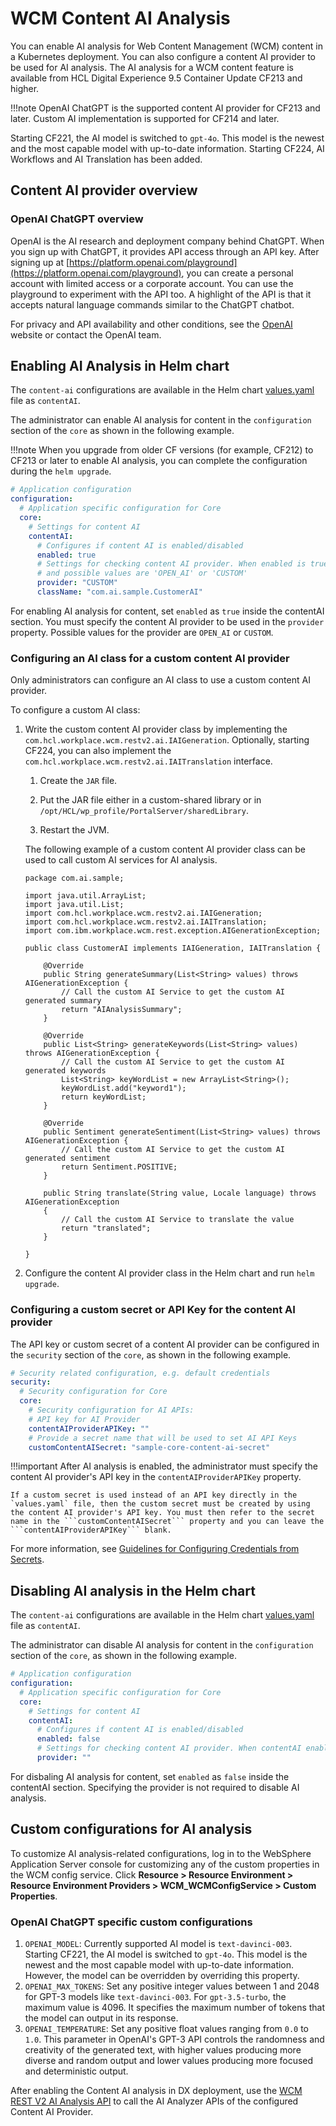 # WCM Content AI Analysis

You can enable AI analysis for Web Content Management (WCM) content in a Kubernetes deployment. You can also configure a content AI provider to be used for AI analysis. The AI analysis for a WCM content feature is available from HCL Digital Experience 9.5 Container Update CF213 and higher.

!!!note
	OpenAI ChatGPT is the supported content AI provider for CF213 and later. Custom AI implementation is supported for CF214 and later.

Starting CF221, the AI model is switched to ```gpt-4o```. This model is the newest and the most capable model with up-to-date information.
Starting CF224, AI Workflows and AI Translation has been added.

## Content AI provider overview

### OpenAI ChatGPT overview

OpenAI is the AI research and deployment company behind ChatGPT. When you sign up with ChatGPT, it provides API access through an API key. After signing up at [https://platform.openai.com/playground](https://platform.openai.com/playground), you can create a personal account with limited access or a corporate account. You can use the playground to experiment with the API too. A highlight of the API is that it accepts natural language commands similar to the ChatGPT chatbot. 

For privacy and API availability and other conditions, see the [OpenAI](https://openai.com) website or contact the OpenAI team.

## Enabling AI Analysis in Helm chart

The `content-ai` configurations are available in the Helm chart [values.yaml](../../../deployment/install/container/helm_deployment/preparation/mandatory_tasks/prepare_configuration.md) file as `contentAI`.

The administrator can enable AI analysis for content in the `configuration` section of the ```core``` as shown in the following example.

!!!note
    When you upgrade from older CF versions (for example, CF212) to CF213 or later to enable AI analysis, you can complete the configuration during the `helm upgrade`.

```yaml
# Application configuration
configuration:
  # Application specific configuration for Core
  core:
    # Settings for content AI 
    contentAI:
      # Configures if content AI is enabled/disabled
      enabled: true
      # Settings for checking content AI provider. When enabled is true, provider will be used 
      # and possible values are 'OPEN_AI' or 'CUSTOM'
      provider: "CUSTOM"
      className: "com.ai.sample.CustomerAI"
```

For enabling AI analysis for content, set ```enabled``` as ```true``` inside the contentAI section. You must specify the content AI provider to be used in the ```provider``` property. Possible values for the provider are ```OPEN_AI``` or ```CUSTOM```.

### Configuring an AI class for a custom content AI provider

Only administrators can configure an AI class to use a custom content AI provider.

To configure a custom AI class:

1. Write the custom content AI provider class by implementing the ```com.hcl.workplace.wcm.restv2.ai.IAIGeneration```. Optionally, starting CF224, you can also implement the ```com.hcl.workplace.wcm.restv2.ai.IAITranslation``` interface.

    1. Create the `JAR` file.

	  2. Put the JAR file either in a custom-shared library or in ```/opt/HCL/wp_profile/PortalServer/sharedLibrary```.

	  3. Restart the JVM.

    The following example of a custom content AI provider class can be used to call custom AI services for AI analysis. 

	```
	package com.ai.sample;

	import java.util.ArrayList;
	import java.util.List;
	import com.hcl.workplace.wcm.restv2.ai.IAIGeneration;
	import com.hcl.workplace.wcm.restv2.ai.IAITranslation;
	import com.ibm.workplace.wcm.rest.exception.AIGenerationException;

	public class CustomerAI implements IAIGeneration, IAITranslation {

		@Override
		public String generateSummary(List<String> values) throws AIGenerationException {
			// Call the custom AI Service to get the custom AI generated summary
			return "AIAnalysisSummary";
		}

		@Override
		public List<String> generateKeywords(List<String> values) throws AIGenerationException {
			// Call the custom AI Service to get the custom AI generated keywords
			List<String> keyWordList = new ArrayList<String>();
			keyWordList.add("keyword1");
			return keyWordList;
		}

		@Override
		public Sentiment generateSentiment(List<String> values) throws AIGenerationException {
			// Call the custom AI Service to get the custom AI generated sentiment
			return Sentiment.POSITIVE;
		}

		public String translate(String value, Locale language) throws AIGenerationException
		{
			// Call the custom AI Service to translate the value
			return "translated";
		}

	}
	```

2. Configure the content AI provider class in the Helm chart and run ```helm upgrade```.
<!-- Did the preceding steps take the admin through configuring. It looks a though the actual configuring happens after the last step. -->

### Configuring a custom secret or API Key for the content AI provider

The API key or custom secret of a content AI provider can be configured in the `security` section of the ```core```, as shown in the following example.

```yaml
# Security related configuration, e.g. default credentials
security:
  # Security configuration for Core
  core:
    # Security configuration for AI APIs: 
    # API key for AI Provider
    contentAIProviderAPIKey: ""
    # Provide a secret name that will be used to set AI API Keys
    customContentAISecret: "sample-core-content-ai-secret"
```

!!!important
    After AI analysis is enabled, the administrator must specify the content AI provider's API key in the ```contentAIProviderAPIKey``` property. 

    If a custom secret is used instead of an API key directly in the `values.yaml` file, then the custom secret must be created by using the content AI provider's API key. You must then refer to the secret name in the ```customContentAISecret``` property and you can leave the ```contentAIProviderAPIKey``` blank. 

For more information, see [Guidelines for Configuring Credentials from Secrets](../../../deployment/install/container/helm_deployment/preparation/optional_tasks/optional_configure_credentials.md#guidelines-for-configuring-credentials-from-secrets).

## Disabling AI analysis in the Helm chart

The `content-ai` configurations are available in the Helm chart [values.yaml](../../../deployment/install/container/helm_deployment/preparation/mandatory_tasks/prepare_configuration.md) file as `contentAI`.

The administrator can disable AI analysis for content in the `configuration` section of the ```core```, as shown in the following example.

```yaml
# Application configuration
configuration:
  # Application specific configuration for Core
  core:
    # Settings for content AI 
    contentAI:
      # Configures if content AI is enabled/disabled
      enabled: false
      # Settings for checking content AI provider. When contentAI enabled is true, provider will be used.
      provider: ""
```

For disbaling AI analysis for content, set ```enabled``` as ```false``` inside the contentAI section. Specifying the provider is not required to disable AI analysis.

## Custom configurations for AI analysis

To customize AI analysis-related configurations, log in to the WebSphere Application Server console for customizing any of the custom properties in the WCM config service. Click **Resource > Resource Environment > Resource Environment Providers > WCM_WCMConfigService > Custom Properties**.

### OpenAI ChatGPT specific custom configurations

1. ```OPENAI_MODEL```: Currently supported AI model is ```text-davinci-003```. Starting CF221, the AI model is switched to ```gpt-4o```. This model is the newest and  the most capable model with up-to-date information. However, the model can be overridden by overriding this property. 
2. ```OPENAI_MAX_TOKENS```: Set any positive integer values between 1 and 2048 for GPT-3 models like ```text-davinci-003```. For ```gpt-3.5-turbo```, the maximum value is 4096. It specifies the maximum number of tokens that the model can output in its response.
3. ```OPENAI_TEMPERATURE```: Set any positive float values ranging from ```0.0``` to ```1.0```. This parameter in OpenAI's GPT-3 API controls the randomness and creativity of the generated text, with higher values producing more diverse and random output and lower values producing more focused and deterministic output.

After enabling the Content AI analysis in DX deployment, use the [WCM REST V2 AI Analysis API](../../../manage_content/wcm_development/wcm_rest_v2_ai_analysis/index.md) to call the AI Analyzer APIs of the configured Content AI Provider.
